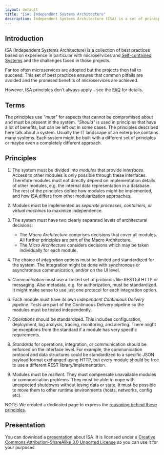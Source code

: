 ```yaml
---
layout: default
title: "ISA: Independent Systems Architecture"
description: Independent Systems Architecture (ISA) is a set of principles useful in microservices applications
---
```


## Introduction

ISA (Independent Systems Architecture) is a collection of best practices based on
experience in particular with microservices and
[Self-contained Systems](http://scs-architecture.org) and the
challenges faced in those projects.

Far too often microservices are adopted but the projects then fail to
succeed. This set of best practices ensures that common pitfalls are
avoided and the promised benefits of microservices are achieved.

However, ISA principles don't always apply - see the [FAQ](https://isa-principles.org/faq.html#is-isa-finally-the-silver-bullet-we-have-all-been-waiting-for) for details.

<script async class="speakerdeck-embed" data-id="bfc13f5bca9141668ff6fbe603137216" data-ratio="1.33333333333333" src="//speakerdeck.com/assets/embed.js"></script>

## Terms

The principles use *"must"* for
aspects that cannot be compromised about and must be present in the
system. *"Should"* is used in principles that have a lot of benefits, but can be
left out in some cases. The principles described here talk about a
system. Usually the IT landscape of an enterprise contains many
systems. Each system might be built with a different set of principles
or maybe even a completely different approach.

## Principles

1. The system must be divided into *modules* that provide
    *interfaces*. Access to other modules is only possible through these
	interfaces. Therefore modules must not directly depend on implementation details
    of other modules, e.g. the internal data representation in a database.
	The rest of the principles define how
	modules might be implemented, and how ISA differs from other
	modularization approaches.
   
2. Modules must be implemented as *separate processes, containers, or
    virtual machines* to maximize independence.

3. The system must have two clearly separated levels of architectural decisions:
   - The *Macro Architecture* comprises decisions that cover all
   modules. All further principles are part of the Macro
   Architecture. 
   - The *Micro Architecture* considers decisions which may be taken
   individually for each module.
   
4. The choice of *integration* options must be limited and standardized
   for the system. The integration might be done with synchronous or
   asynchronous communication, and/or on the UI level.
   
5. *Communication* must use a limited set of protocols like RESTful HTTP or
   messaging. Also metadata, e.g. for authorization, must be
   standardized. It might make sense to use just one protocol for each
   integration option.
   
6. Each module must have its own *independent Continuous Delivery
   pipeline*. Tests are part of the Continuous Delivery pipeline so the
   modules must be tested independently.
   
7. *Operations* should be standardized. This includes configuration, 
   deployment, log analysis, tracing, monitoring, and alerting. There might be
   exceptions from the standard if a module has very specific
   requirements.
   
8. *Standards* for operations, integration, or communication should be
   enforced on the interface level. For example, the communication protocol
   and data structures could be standardized to a specific JSON payload format
   exchanged using HTTP, but
   every module should be free to use a different REST library/implementation.
   
9. Modules must be *resilient*. They must compensate unavailable
   modules or communication problems. They must be able to cope with
   unexpected shutdowns without losing data or state. It must be
   possible to move them to other runtime environments (hosts,
   networks, config etc).
   
NOTE: We created a dedicated page to express the [reasoning behind these principles](/reasoning.html).


## Presentation

You can download a [presentation](./slidedeck/ISA.pptx) about
ISA. It is licensed under a [Creative Commons
Attribution-ShareAlike 3.0 Unported License](https://creativecommons.org/licenses/by-sa/3.0/) so you can use it for your
purposes.
